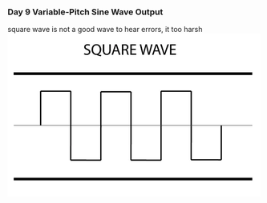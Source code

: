 ### Day 9 Variable-Pitch Sine Wave Output

square wave is not a good wave to hear errors, it too harsh
![alt text](/docs/sources/image.png)

